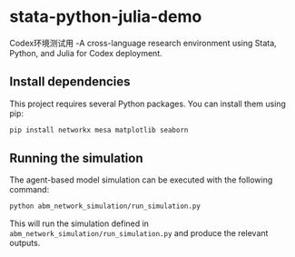# stata-python-julia-demo
Codex环境测试用 -A cross-language research environment using Stata, Python, and Julia for Codex deployment.

## Install dependencies

This project requires several Python packages. You can install them using pip:

```bash
pip install networkx mesa matplotlib seaborn
```

## Running the simulation

The agent-based model simulation can be executed with the following command:

```bash
python abm_network_simulation/run_simulation.py
```

This will run the simulation defined in `abm_network_simulation/run_simulation.py` and produce the relevant outputs.
